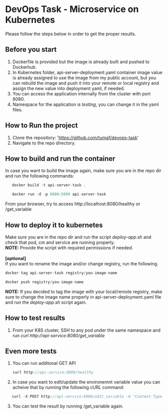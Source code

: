 # DevOps Task - Microservice on Kubernetes

Please follow the steps below in order to get the proper results.

## Before you start
1. Dockerfile is provided but the image is already built and pushed to Dockerhub.
2. In Kubernetes folder, api-server-deployment.yaml container image value is already assigned to use the image from my public account, but you can rebuild the image and push it into your remote or local registry and assign the new value into deployment yaml, if needed.
3. You can access the application internally from the cluster with port 8080.
4. Namespace for the application is *testing*, you can change it in the yaml files.

## How to Run the project
1. Clone the repository: 'https://github.com/tumaf/devops-task'
2. Navigate to the repo directory.

## How to build and run the container
In case you want to build the image again, make sure you are in the repo dir and run the following commands:

```javascript
   docker build -t api-server-task .
```
```javascript
   docker run -d -p 8080:5000 api-server-task
```
From your browser, try to access http://localhost:8080/healthy or /get_variable

## How to deploy it to kubernetes
Make sure you are in the repo dir and run the script *deploy-app.sh* and check that pod, cm and service are running properly.\
**NOTE:** Provide the script with required permissions if needed.\
\
**[optional]**\
If you want to rename the image and/or change registry, run the following.
```javascript
docker tag api-server-task registry/you-image-name
```
```javascript
docker push registry/you-image-name
```
**NOTE:** If you decided to tag the image with your local/remote registry, make sure to change the image name properly in api-server-deployment.yaml file and run the *deploy-app.sh* script again.


## How to test results
1. From your K8S cluster, SSH to any pod under the same namespace and run *curl http://api-service:8080/get_variable*

## Even more tests
1. You can run additonal GET API
    ```javascript
   curl http://api-service:8080/healthy
     ```
3. In case you want to edit/update the environemnt variable value you can acheive that by running the following cURL command:
```javascript
   curl -X POST http://api-service:8080/edit_variable -H "Content-Type: application/json" -d "{\"value\":\"YOUR_UPDATED_VALUE\"}"
```
3. You can test the result by running /get_variable again.
